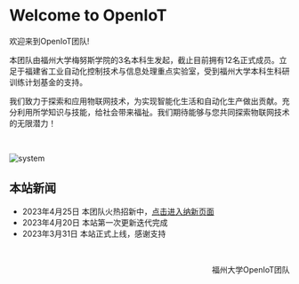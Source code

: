# Welcome to OpenIoT

欢迎来到OpenIoT团队!

本团队由福州大学梅努斯学院的3名本科生发起，截止目前拥有12名正式成员。立足于福建省工业自动化控制技术与信息处理重点实验室，受到福州大学本科生科研训练计划基金的支持。

我们致力于探索和应用物联网技术，为实现智能化生活和自动化生产做出贡献。充分利用所学知识与技能，给社会带来福祉。我们期待能够与您共同探索物联网技术的无限潜力！

<br>

![system](https://p.ipic.vip/xdywj2.png)

## 本站新闻

- 2023年4月25日 本团队火热招新中，[点击进入纳新页面](https://fzuiot.site/join/)
- 2023年4月20日 本站第一次更新迭代完成
- 2023年3月31日 本站正式上线，感谢支持

<br>


<p align="right">福州大学OpenIoT团队</p>